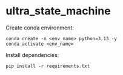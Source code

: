 # ultra_state_machine

Create conda environment:
```
conda create -n <env_name> python=3.13 -y
conda activate <env_name>
```

Install dependencies:
```
pip install -r requirements.txt
```